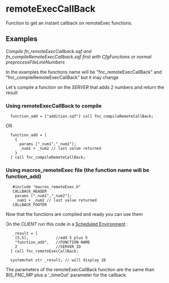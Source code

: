 # remoteExecCallBack

Function to get an instant callback on remoteExec functions.

## Examples

*Compile fn_remoteExecCallback.sqf and fn_compileRemoteExecCallback.sqf first with CfgFunctions or normal preprocessFileLineNumbers*

In the examples the functions name will be "fnc_remoteExecCallBack" and "fnc_compileRemoteExecCallBack" but it may change

Let's compile a function on the *SERVER* that adds 2 numbers and return the result

### Using remoteExecCallBack to compile
```sqf
  function_add = ["addition.sqf"] call fnc_compileRemoteCallBack;
```
OR
```sqf
  function_add = [
    {
      params ["_num1","_num2"];
      _num1 + _num2 // last value returned
    }
  ] call fnc_compileRemoteCallBack;
```

### Using macros_remoteExec file (the function name will be function_add)
```sqf
   #include "macros_remoteExec.h"
   CALLBACK_HEADER
    params ["_num1","_num2"];
    _num1 + _num2 // last value returned
   CALLBACK_FOOTER
```

Now that the functions are compiled and ready you can use them

On the *CLIENT* run this code in a [Scheduled Environment](https://community.bistudio.com/wiki/Scheduler#Scheduled_Environment) :

```sqf
   _result = [
    [5,5],            //add 5 plus 5
    "function_add",   //FUNCTION NAME
    2                 //SERVER ID
  ] call fnc_remoteExecCallBack;

  systemchat str _result; // will display 10
```

The parameters of the remoteExecCallBack function are the same than BIS_FNC_MP plus a '_timeOut' parameter for the callback
